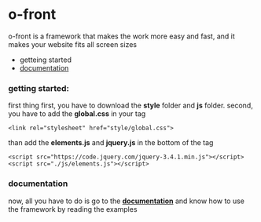 # o-front
o-front is a framework that makes the work more easy and fast, and it makes your website fits all screen sizes

- getteing started
- [documentation](https://app.gitbook.com/@osamarashidalahmed/s/o-front/)


### getting started:

first thing first, you have to download the **style** folder and **js** folder.
second, you have to add the **global.css** in your **<head>** tag

`<link rel="stylesheet" href="style/global.css">`

than add the **elements.js** and **jquery.js** in the bottom of the **<body>** tag 

`<script src="https://code.jquery.com/jquery-3.4.1.min.js"></script>`
`<script src="./js/elements.js"></script>`

### documentation
now, all you have to do is go to the [**documentation**](https://app.gitbook.com/@osamarashidalahmed/s/o-front/) and know how to use the framework by reading the examples
